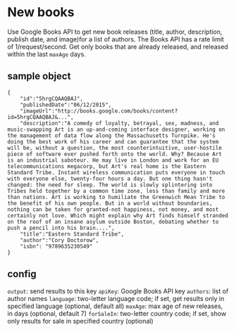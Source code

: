# New books

Use Google Books API to get new book releases (title, author, description, publish date, and image)for a list of authors.  The Books API has a rate limit of 1/request/second.  Get only books that are already released, and released within the last `maxAge` days.

## sample object

    {
        "id":"5hrgCQAAQBAJ",
        "publishedDate":"06/12/2015",
        "imageUrl":"http://books.google.com/books/content?id=5hrgCQAAQBAJ&...",
        "description":"A comedy of loyalty, betrayal, sex, madness, and music-swapping Art is an up-and-coming interface designer, working on the management of data flow along the Massachusetts Turnpike. He's doing the best work of his career and can guarantee that the system will be, without a question, the most counterintuitive, user-hostile piece of software ever pushed forth onto the world. Why? Because Art is an industrial saboteur. He may live in London and work for an EU telecommunications megacorp, but Art's real home is the Eastern Standard Tribe. Instant wireless communication puts everyone in touch with everyone else, twenty-four hours a day. But one thing hasn't changed: the need for sleep. The world is slowly splintering into Tribes held together by a common time zone, less than family and more than nations. Art is working to humiliate the Greenwich Mean Tribe to the benefit of his own people. But in a world without boundaries, nothing can be taken for granted-not happiness, not money, and most certainly not love. Which might explain why Art finds himself stranded on the roof of an insane asylum outside Boston, debating whether to push a pencil into his brain....",
        "title":"Eastern Standard Tribe",
        "author":"Cory Doctorow",
        "isbn": "9789635230549"
    }

## config

`output`: send results to this key
`apiKey`: Google Books API key
`authors`: list of author names
`language`: two-letter language code; if set, get results only in specified language (optional, default all)
`maxAge`: max age of new releases, in days (optional, default 7)
`forSaleIn`: two-letter country code; if set, show only results for sale in specified country (optional)


